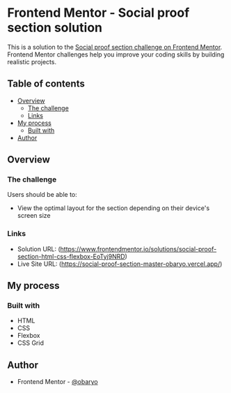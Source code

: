 # Frontend Mentor - Social proof section solution

This is a solution to the [Social proof section challenge on Frontend Mentor](https://www.frontendmentor.io/challenges/social-proof-section-6e0qTv_bA). Frontend Mentor challenges help you improve your coding skills by building realistic projects. 

## Table of contents

- [Overview](#overview)
  - [The challenge](#the-challenge)
  - [Links](#links)
- [My process](#my-process)
  - [Built with](#built-with)
- [Author](#author)


## Overview

### The challenge

Users should be able to:

- View the optimal layout for the section depending on their device's screen size

### Links

- Solution URL: (https://www.frontendmentor.io/solutions/social-proof-section-html-css-flexbox-EoTyj9NRD)
- Live Site URL: (https://social-proof-section-master-obaryo.vercel.app/)
## My process

### Built with

- HTML
- CSS 
- Flexbox
- CSS Grid

## Author

- Frontend Mentor - [@obaryo](https://www.frontendmentor.io/profile/obaryo)
